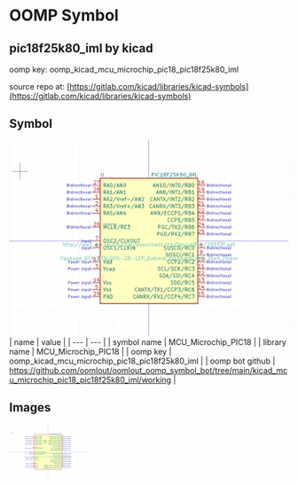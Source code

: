 # OOMP Symbol  
## pic18f25k80_iml  by kicad  
  
oomp key: oomp_kicad_mcu_microchip_pic18_pic18f25k80_iml  
  
source repo at: [https://gitlab.com/kicad/libraries/kicad-symbols](https://gitlab.com/kicad/libraries/kicad-symbols)  
## Symbol  
  
[![working.png](working_600.png)](working.png)  
| name | value | 
| --- | --- | 
| symbol name | MCU_Microchip_PIC18 | 
| library name | MCU_Microchip_PIC18 | 
| oomp key | oomp_kicad_mcu_microchip_pic18_pic18f25k80_iml | 
| oomp bot github | https://github.com/oomlout/oomlout_oomp_symbol_bot/tree/main/kicad_mcu_microchip_pic18_pic18f25k80_iml/working | 
## Images  
  
[![working.png](working_140.png)](working.png)  
